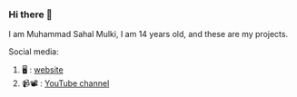 ### Hi there 👋

I am Muhammad Sahal Mulki, I am 14 years old, and these are my projects. 

Social media:

1.  🖥️ : [website](https://sahal-mulki.github.io/)
2.  📹📽️ : [YouTube channel](https://www.youtube.com/channel/UCwFMog-Usm88lt52g6jhX5Q)

